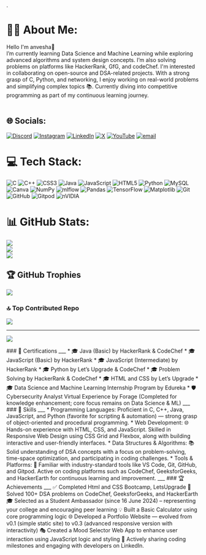 .
# 🧑‍💻 About Me:
Hello I'm anvesha🤝<br>I’m currently learning Data Science and Machine Learning while exploring advanced algorithms and system design concepts. I’m also solving problems on platforms like HackerRank, GfG, and codeChef. I'm interested in collaborating on open-source and DSA-related projects. With a strong grasp of C, Python, and networking, I enjoy working on real-world problems and simplifying complex topics 📚. Currently diving into competitive programming as part of my continuous learning journey.<br><br>


## 🌐 Socials:
[![Discord](https://img.shields.io/badge/Discord-%237289DA.svg?logo=discord&logoColor=white)](https://discord.gg/anveshasharma0839_10161) [![Instagram](https://img.shields.io/badge/Instagram-%23E4405F.svg?logo=Instagram&logoColor=white)](https://instagram.com/anvesha7973 ) [![LinkedIn](https://img.shields.io/badge/LinkedIn-%230077B5.svg?logo=linkedin&logoColor=white)](https://linkedin.com/in/anvesha-s-412908293) [![X](https://img.shields.io/badge/X-black.svg?logo=X&logoColor=white)](https://x.com/@Sharmaji18608) [![YouTube](https://img.shields.io/badge/YouTube-%23FF0000.svg?logo=YouTube&logoColor=white)](https://youtube.com/@@anveshasharma2626) [![email](https://img.shields.io/badge/Email-D14836?logo=gmail&logoColor=white)](mailto:sharmaanvesha905@gmail.com) 

# 💻 Tech Stack:
![C](https://img.shields.io/badge/c-%2300599C.svg?style=flat&logo=c&logoColor=white) ![C++](https://img.shields.io/badge/c++-%2300599C.svg?style=flat&logo=c%2B%2B&logoColor=white) ![CSS3](https://img.shields.io/badge/css3-%231572B6.svg?style=flat&logo=css3&logoColor=white) ![Java](https://img.shields.io/badge/java-%23ED8B00.svg?style=flat&logo=openjdk&logoColor=white) ![JavaScript](https://img.shields.io/badge/javascript-%23323330.svg?style=flat&logo=javascript&logoColor=%23F7DF1E) ![HTML5](https://img.shields.io/badge/html5-%23E34F26.svg?style=flat&logo=html5&logoColor=white) ![Python](https://img.shields.io/badge/python-3670A0?style=flat&logo=python&logoColor=ffdd54) ![MySQL](https://img.shields.io/badge/mysql-4479A1.svg?style=flat&logo=mysql&logoColor=white) ![Canva](https://img.shields.io/badge/Canva-%2300C4CC.svg?style=flat&logo=Canva&logoColor=white) ![NumPy](https://img.shields.io/badge/numpy-%23013243.svg?style=flat&logo=numpy&logoColor=white) ![mlflow](https://img.shields.io/badge/mlflow-%23d9ead3.svg?style=flat&logo=numpy&logoColor=blue) ![Pandas](https://img.shields.io/badge/pandas-%23150458.svg?style=flat&logo=pandas&logoColor=white) ![TensorFlow](https://img.shields.io/badge/TensorFlow-%23FF6F00.svg?style=flat&logo=TensorFlow&logoColor=white) ![Matplotlib](https://img.shields.io/badge/Matplotlib-%23ffffff.svg?style=flat&logo=Matplotlib&logoColor=black) ![Git](https://img.shields.io/badge/git-%23F05033.svg?style=flat&logo=git&logoColor=white) ![GitHub](https://img.shields.io/badge/github-%23121011.svg?style=flat&logo=github&logoColor=white) ![Gitpod](https://img.shields.io/badge/gitpod-f06611.svg?style=flat&logo=gitpod&logoColor=white) ![nVIDIA](https://img.shields.io/badge/nVIDIA-%2376B900.svg?style=flat&logo=nVIDIA&logoColor=white)
# 📊 GitHub Stats:
![](https://github-readme-stats.vercel.app/api?username=Code-with-anvesha&theme=neon&hide_border=false&include_all_commits=true&count_private=true)<br/>
![](https://nirzak-streak-stats.vercel.app/?user=Code-with-anvesha&theme=neon&hide_border=false)<br/>
![](https://github-readme-stats.vercel.app/api/top-langs/?username=Code-with-anvesha&theme=neon&hide_border=false&include_all_commits=true&count_private=true&layout=compact)

## 🏆 GitHub Trophies
![](https://github-profile-trophy.vercel.app/?username=Code-with-anvesha&theme=gruvbox&no-frame=false&no-bg=true&margin-w=4)

### 🔝 Top Contributed Repo
![](https://github-contributor-stats.vercel.app/api?username=Code-with-anvesha&limit=5&theme=neon&combine_all_yearly_contributions=true)

---
[![](https://visitcount.itsvg.in/api?id=Code-with-anvesha&icon=4&color=0)](https://visitcount.itsvg.in)

<!-->

### 🏅 Certifications
___
* 🎓 Java (Basic) by HackerRank & CodeChef

* 🎓 JavaScript (Basic) by HackerRank

* 🎓 JavaScript (Intermediate) by HackerRank

* 🎓 Python by Let’s Upgrade & CodeChef

* 🎓 Problem Solving by HackerRank & CodeChef

* 🎓 HTML and CSS by Let’s Upgrade

* 🎓 Data Science and Machine Learning Internship Program by Edureka

* 🛡️ Cybersecurity Analyst Virtual Experience by Forage (Completed for knowledge enhancement; core focus remains on Data Science & ML)
___

### 🧠 Skills
___

* Programming Languages:
Proficient in C, C++, Java, JavaScript, and Python (favorite for scripting & automation) — strong grasp of object-oriented and procedural programming.

* Web Development: 🌐
Hands-on experience with HTML, CSS, and JavaScript. Skilled in Responsive Web Design using CSS Grid and Flexbox, along with building interactive and user-friendly interfaces.

* Data Structures & Algorithms: 📚
Solid understanding of DSA concepts with a focus on problem-solving, time-space optimization, and participating in coding challenges.

* Tools & Platforms: 🔧
Familiar with industry-standard tools like VS Code, Git, GitHub, and Gitpod.
Active on coding platforms such as CodeChef, GeeksforGeeks, and HackerEarth for continuous learning and improvement.
___
### 🏆 Achievements
___
✅ Completed Html and CSS Bootcamp, LetsUpgrade

🧠 Solved 100+ DSA problems on CodeChef, GeeksforGeeks, and HackerEarth

🎓 Selected as a Student Ambassador (since 16 June 2024) – representing your college and encouraging peer learning

💡 Built a Basic Calculator using core programming logic

🌐 Developed a Portfolio Website — evolved from v0.1 (simple static site) to v0.3 (advanced responsive version with interactivity)

🎭 Created a Mood Selector Web App to enhance user interaction using JavaScript logic and styling

📢 Actively sharing coding milestones and engaging with developers on LinkedIn.